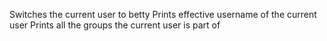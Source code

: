 Switches the current user to betty
Prints effective username of the current user
Prints all the groups the current user is part of
